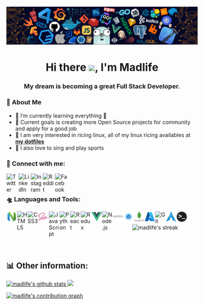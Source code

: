 <!-- <a href="#"><img width="100%" height="auto" src="https://i.imgur.com/iXuL1HG.png" height="175px"/></a> -->
![banner.png](./github-banner.png)
<h1 align="center">Hi there <img src="https://raw.githubusercontent.com/MartinHeinz/MartinHeinz/master/wave.gif" width="30px">, I'm Madlife</h1>
<h3 align="center">My dream is becoming a great Full Stack Developer.</h3>

### 🙋 About Me

- 🌱 I’m currently learning everything 🤣
- 🥅 Current goals is creating more Open Source projects for community and apply for a good job
- 🐧 I am very interested in ricing linux, all of my linux ricing availables at **[my dotfiles](https://github.com/TamTH-Dev/dotfiles)** 
- 🏁 I also love to sing and play sports

### 🚀 Connect with me:

[<img align="left" alt="Twitter" width="32px" src="https://img.icons8.com/fluent/48/000000/twitter.png" />][twitter]
[<img align="left" alt="LinkedIn" width="32px" src="https://img.icons8.com/fluent/48/000000/linkedin.png" />][linkedin]
[<img align="left" alt="Instagram" width="32px" src="https://img.icons8.com/fluent/48/000000/instagram-new.png" />][instagram]
[<img align="left" alt="Reddit" width="32px" src="https://img.icons8.com/fluent/48/000000/reddit.png" />][reddit]
[<img align="left" alt="Facebook" width="32px" src="https://img.icons8.com/fluent/48/000000/facebook-new.png" />][facebook]

<br />
<br />

### 🛸 Languages and Tools:

[<img align="left" alt="Neovim" width="28px" src="https://raw.githubusercontent.com/github/explore/main/topics/neovim/neovim.png" />][github]
[<img align="left" alt="HTML5" width="28px" src="https://img.icons8.com/color/48/000000/html-5.png" />][github]
[<img align="left" alt="CSS3" width="28px" src="https://img.icons8.com/color/48/000000/css3.png" />][github]
[<img align="left" alt="Sass" width="28px" src="https://raw.githubusercontent.com/github/explore/main/topics/sass/sass.png" />][github]
[<img align="left" alt="JavaScript" width="28px" src="https://img.icons8.com/color/48/000000/javascript.png" />][github]
[<img align="left" alt="Python" width="28px" src="https://img.icons8.com/color/48/000000/python.png" />][github]
[<img align="left" alt="React" width="28px" src="https://img.icons8.com/color/48/000000/react-native.png" />][github]
[<img align="left" alt="Redux" width="28px" src="https://img.icons8.com/color/48/000000/redux.png" />][github]
[<img align="left" alt="Vue" width="28px" src="https://raw.githubusercontent.com/github/explore/main/topics/vue/vue.png" />][github]
[<img align="left" alt="Node.js" width="28px" src="https://img.icons8.com/color/48/000000/nodejs.png" />][github]
[<img align="left" alt="ExpressJS" width="28px" src="https://raw.githubusercontent.com/devicons/devicon/master/icons/express/express-original-wordmark.svg" />][github]
[<img align="left" alt="Webpack" width="28px" src="https://raw.githubusercontent.com/github/explore/main/topics/webpack/webpack.png" />][github]
[<img align="left" alt="MongoDB" width="28px" src="https://raw.githubusercontent.com/devicons/devicon/master/icons/mongodb/mongodb-original-wordmark.svg" />][github]
[<img align="left" alt="Azure" width="28px" src="https://raw.githubusercontent.com/github/explore/main/topics/azure/azure.png" />][github]
[<img align="left" alt="Git" width="28px" src="https://img.icons8.com/color/48/000000/git.png" />][github]
[<img align="left" alt="ArchLinux" width="28px" src="https://raw.githubusercontent.com/github/explore/main/topics/archlinux/archlinux.png" />][github]
[<img align="left" alt="Terminal" width="28px" src="https://raw.githubusercontent.com/github/explore/main/topics/terminal/terminal.png" />][github]

<br />

<p align="center"><img title="🔥 Get streak stats for your profile at git.io/streak-stats" alt="madlife's streak" src="https://github-readme-streak-stats.herokuapp.com/?user=TamTH-Dev&theme=black-ice&hide_border=true&stroke=0000&background=060A0CD0"/></p>

<br />
<br />

## 📊 Other information:

<a href="https://github.com/TamTH-Dev">
  <img src="https://github-readme-stats.vercel.app/api?username=TamTH-Dev&show_icons=true&count_private=true&theme=react&hide_border=true&bg_color=0D1117" alt="madlife's github stats"/>
</a>
<a href="https://github.com/TamTH-Dev">
  <img src="https://github-readme-stats.vercel.app/api/top-langs/?username=TamTH-Dev&langs_count=8&count_private=true&layout=compact&theme=react&hide_border=true&bg_color=0D1117" />
</a>

<br />

<a href="https://github.com/TamTH-Dev"><img alt="madlife's contribution graph" src="https://activity-graph.herokuapp.com/graph?username=TamTH-Dev&bg_color=0D1117&color=5BCDEC&line=5BCDEC&point=FFFFFF&hide_border=true" /></a>


[twitter]: https://twitter.com/Madlife48902037
[linkedin]: https://www.linkedin.com/in/tam-tran-11a6ba1a1
[instagram]: https://www.instagram.com/madlife_th
[reddit]: https://www.reddit.com/user/Madlife_S
[facebook]: https://www.facebook.com/profile.php?id=100005755451639
[github]: https://github.com/TamTH-Dev 
